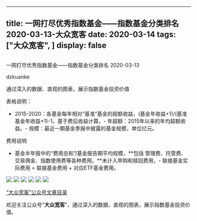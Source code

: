 
---
title:   一网打尽优秀指数基金——指数基金分类排名 2020-03-13-大众宽客
date: 2020-03-14
tags: ["大众宽客", ]
display: false
---


## 



一网打尽优秀指数基金——指数基金分类排名 2020-03-13




dzkuanke




通过深入的数据、直观的图表，展示指数基金投资价值




表格说明：
- 2015-2020：各基金每年相对“基准”基金的超额收益，(基金年收益+1)/(基准基金年收益+1)-1。基于费后收益计算。- 年超额：2015年以来的年均超额收益。- 规模：最近一期基金季报中披露的基金规模，单位亿元。


费用说明
- 基金半年报中的“费用总和”/基金报告期平均规模，**包括 管理费、托管费、交易佣金、指数使用费等各种费用。**未计入申购和赎回费用，- 联接基金实际费用 = 联接基金费用 + 对应ETF基金费用。


<img class="rich_pages js_insertlocalimg" data-ratio="1.4592760180995474" data-s="300,640" src="https://mmbiz.qpic.cn/mmbiz_png/PKw3FQPmhIhmibHZmQFIvWGXtwibibzDpXy8Yq8Bx9NMsb3mViabMVs0rcxoRBftnv1o8micpqUNNaLqSDDoxBuV0uA/640?wx_fmt=png" data-type="png" data-w="884" style="">

<img class="rich_pages js_insertlocalimg" data-ratio="0.8645598194130926" data-s="300,640" src="https://mmbiz.qpic.cn/mmbiz_png/PKw3FQPmhIhmibHZmQFIvWGXtwibibzDpXytA5bhdySIj6BbzRMqmMA5OCUfMz7L3MOLrauctAskzEYvjSD5Pnugg/640?wx_fmt=png" data-type="png" data-w="886" style="">

<img class="rich_pages js_insertlocalimg" data-ratio="1.0656108597285068" data-s="300,640" src="https://mmbiz.qpic.cn/mmbiz_png/PKw3FQPmhIhmibHZmQFIvWGXtwibibzDpXye6Lu7KNdF16fIzsKvicwx3s4tcWjd4yNG5ibAY5TZHqOJHVP3djjek3w/640?wx_fmt=png" data-type="png" data-w="884" style="">

<img class="rich_pages js_insertlocalimg" data-ratio="1.3122171945701357" data-s="300,640" src="https://mmbiz.qpic.cn/mmbiz_png/PKw3FQPmhIhmibHZmQFIvWGXtwibibzDpXy3V4wlcFyUyt6grN3YM8KNs3I2Fl8SIeicT7ZYGRiaIGicN302iaZ7Mh2iag/640?wx_fmt=png" data-type="png" data-w="884" style="">

<img class="rich_pages js_insertlocalimg" data-ratio="1.2362030905077264" data-s="300,640" src="https://mmbiz.qpic.cn/mmbiz_png/PKw3FQPmhIhmibHZmQFIvWGXtwibibzDpXyP4NKgC7ArKQLv8dv318LHicbMevJI8zmGKllibrrNnjsBbAmZCDd2JsA/640?wx_fmt=png" data-type="png" data-w="906" style="">

<img class="rich_pages js_insertlocalimg" data-ratio="0.9555555555555556" data-s="300,640" src="https://mmbiz.qpic.cn/mmbiz_png/PKw3FQPmhIhmibHZmQFIvWGXtwibibzDpXysS7xAlxNjcM6fmxEbPHEiaUDn7tJHDhWNpO3qw6UgZXMnPsx1lFXulQ/640?wx_fmt=png" data-type="png" data-w="900" style="">

[“大众宽客”公众号文章目录](http://mp.weixin.qq.com/s?__biz=MzAwMTc1MDcwNw==&amp;mid=2648275687&amp;idx=1&amp;sn=55190e4040acea0db1360e754ff4984f&amp;chksm=82f9393bb58eb02d28601824a8a664facdad48e227481f0726f60d9683c103cc0c9808b22ba9&amp;scene=21#wechat_redirect)

欢迎关注公众号“**大众宽客**”，通过深入的数据、直观的图表，展示指数基金投资价值。











